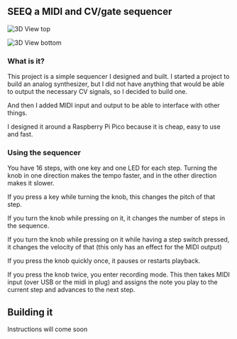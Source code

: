 ## SEEQ a MIDI and CV/gate sequencer

![3D View top](https://6px.eu/seeq/fabrication/seeq-3D_top.png)

![3D View bottom](https://6px.eu/seeq/fabrication/seeq-3D_bottom.png)

### What is it?

This project is a simple sequencer I designed and built. I started a project to build an analog synthesizer, but I did not have anything that would be able to output the necessary CV signals, so I decided to build one.

And then I added MIDI input and output to be able to interface with other things.

I designed it around a Raspberry Pi Pico because it is cheap, easy to use and fast.

### Using the sequencer

You have 16 steps, with one key and one LED for each step. Turning the knob in one direction makes the tempo faster, and in the other direction makes it slower.

If you press a key while turning the knob, this changes the pitch of that step.

If you turn the knob while pressing on it, it changes the number of steps in the sequence.

If you turn the knob while pressing on it while having a step switch pressed, it changes the velocity of that (this only has an effect for the MIDI output)

If you press the knob quickly once, it pauses or restarts playback.

If you press the knob twice, you enter recording mode. This then takes MIDI input (over USB or the midi in plug) and assigns the note you play to the current step and advances to the next step.

## Building it

Instructions will come soon